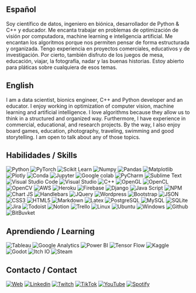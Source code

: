 ## Español

Soy científico de datos, ingeniero en biónica, desarrollador de Python & C++ y educador. Me encanta trabajar en problemas de optimización de visión por computadora, machine learning e inteligencia artificial. Me encantan los algoritmos porque nos permiten pensar de forma estructurada y organizada. Tengo experiencia en proyectos comerciales, educativos y de investigación. Por cierto, también disfruto de los juegos de mesa, educación, viajar, la fotografía, nadar y las buenas historias. Estoy abierto para pláticas sobre cualquiera de esos temas.

## English 

I am a data scientist, bionics engineer, C++ and Python developer and an educator. I enjoy working in optimization of computer vision, machine learning and artificial intelligence. I love algorithms because they allow us to think in a structured and organized way. Furthermore, I have experience in commercial, educational, and research projects. By the way, I also enjoy board games, education, photography, traveling, swimming and good storytelling. I am open to talk about any of those topics.

## Habilidades / Skills

![Python](https://img.shields.io/badge/Python-FFD43B?style=for-the-badge&logo=python&logoColor=blue) ![PyTorch](https://img.shields.io/badge/PyTorch-EE4C2C?style=for-the-badge&logo=PyTorch&logoColor=white) ![Scikit Learn](https://img.shields.io/badge/scikit_learn-F7931E?style=for-the-badge&logo=scikit-learn&logoColor=white)  ![Numpy](https://img.shields.io/badge/Numpy-777BB4?style=for-the-badge&logo=numpy&logoColor=white) ![Pandas](https://img.shields.io/badge/Pandas-2C2D72?style=for-the-badge&logo=pandas&logoColor=white) ![Matplotlib]() ![Plotly](https://img.shields.io/badge/Plotly-239120?style=for-the-badge&logo=plotly&logoColor=white)  ![Conda](https://img.shields.io/badge/conda-342B029.svg?&style=for-the-badge&logo=anaconda&logoColor=white) 
![Jupyter](https://img.shields.io/badge/Jupyter-F37626.svg?&style=for-the-badge&logo=Jupyter&logoColor=white) ![Google colab](https://img.shields.io/badge/Colab-F9AB00?style=for-the-badge&logo=googlecolab&color=525252) ![PyCharm](https://img.shields.io/badge/PyCharm-000000.svg?&style=for-the-badge&logo=PyCharm&logoColor=white) ![Sublime Text](https://img.shields.io/badge/sublime_text-%23575757.svg?&style=for-the-badge&logo=sublime-text&logoColor=important) ![Visual Studio Code](https://img.shields.io/badge/Visual_Studio_Code-0078D4?style=for-the-badge&logo=visual%20studio%20code&logoColor=white) ![Visual Studio](https://img.shields.io/badge/Visual_Studio-5C2D91?style=for-the-badge&logo=visual%20studio&logoColor=white) 
![C++](https://img.shields.io/badge/C%2B%2B-00599C?style=for-the-badge&logo=c%2B%2B&logoColor=white) ![OpenGL](https://img.shields.io/badge/OpenGL-FFFFFF?style=for-the-badge&logo=opengl) ![OpenCL]() ![OpenCV](https://img.shields.io/badge/OpenCV-27338e?style=for-the-badge&logo=OpenCV&logoColor=white)
![AWS](https://img.shields.io/badge/Amazon_AWS-FF9900?style=for-the-badge&logo=amazonaws&logoColor=white)  ![Heroku](https://img.shields.io/badge/Heroku-430098?style=for-the-badge&logo=heroku&logoColor=white) ![Firebase](https://img.shields.io/badge/firebase-ffca28?style=for-the-badge&logo=firebase&logoColor=black) ![Django](https://img.shields.io/badge/Django-092E20?style=for-the-badge&logo=django&logoColor=green) 
![Java Script](https://img.shields.io/badge/JavaScript-323330?style=for-the-badge&logo=javascript&logoColor=F7DF1E) ![NPM](https://img.shields.io/badge/npm-CB3837?style=for-the-badge&logo=npm&logoColor=white) ![Chart JS](https://img.shields.io/badge/Chart.js-FF6384?style=for-the-badge&logo=chartdotjs&logoColor=white) ![Handlebars](https://img.shields.io/badge/Handlebars.js-f0772b?style=for-the-badge&logo=handlebarsdotjs&logoColor=black) ![JQuery](https://img.shields.io/badge/jQuery-0769AD?style=for-the-badge&logo=jquery&logoColor=white) 
![Wordpress](https://img.shields.io/badge/Wordpress-21759B?style=for-the-badge&logo=wordpress&logoColor=white) ![Bootstrap](https://img.shields.io/badge/Bootstrap-563D7C?style=for-the-badge&logo=bootstrap&logoColor=white)  ![JSON](https://img.shields.io/badge/json-5E5C5C?style=for-the-badge&logo=json&logoColor=white) ![CSS3](https://img.shields.io/badge/CSS3-1572B6?style=for-the-badge&logo=css3&logoColor=white) ![HTML5](https://img.shields.io/badge/HTML5-E34F26?style=for-the-badge&logo=html5&logoColor=white) ![Markdown](https://img.shields.io/badge/Markdown-000000?style=for-the-badge&logo=markdown&logoColor=white) ![Latex](https://img.shields.io/badge/LaTeX-47A141?style=for-the-badge&logo=LaTeX&logoColor=white)
![PostgreSQL](https://img.shields.io/badge/PostgreSQL-316192?style=for-the-badge&logo=postgresql&logoColor=white) ![MySQL](https://img.shields.io/badge/MySQL-005C84?style=for-the-badge&logo=mysql&logoColor=white) ![SQLite](https://img.shields.io/badge/SQLite-07405E?style=for-the-badge&logo=sqlite&logoColor=white)
![Jira](https://img.shields.io/badge/Jira-0052CC?style=for-the-badge&logo=Jira&logoColor=white)  ![Todoist](https://img.shields.io/badge/Todoist-E44332?style=for-the-badge&logo=todoist&logoColor=white) ![Notion](https://img.shields.io/badge/Notion-000000?style=for-the-badge&logo=notion&logoColor=white) ![Trello](https://img.shields.io/badge/Trello-0052CC?style=for-the-badge&logo=trello&logoColor=white)
![Linux](https://img.shields.io/badge/Linux-FCC624?style=for-the-badge&logo=linux&logoColor=black) ![Ubuntu](https://img.shields.io/badge/Ubuntu-E95420?style=for-the-badge&logo=ubuntu&logoColor=white) ![Windows](https://img.shields.io/badge/Windows-0078D6?style=for-the-badge&logo=windows&logoColor=white) ![Github](https://img.shields.io/badge/GitHub-100000?style=for-the-badge&logo=github&logoColor=white) ![BitBuvket](https://img.shields.io/badge/Bitbucket-0747a6?style=for-the-badge&logo=bitbucket&logoColor=white)

## Aprendiendo / Learning

![Tableau](https://img.shields.io/badge/Tableau-E97627?style=for-the-badge&logo=Tableau&logoColor=white) ![Google Analytics](https://img.shields.io/badge/Google%20Analytics-E37400?style=for-the-badge&logo=google%20analytics&logoColor=white) ![Power BI](https://img.shields.io/badge/PowerBI-F2C811?style=for-the-badge&logo=Power%20BI&logoColor=white) ![Tensor Flow](https://img.shields.io/badge/TensorFlow-FF6F00?style=for-the-badge&logo=TensorFlow&logoColor=white) ![Kaggle](https://img.shields.io/badge/Kaggle-20BEFF?style=for-the-badge&logo=Kaggle&logoColor=white) 
![Godot](https://img.shields.io/badge/Godot-478CBF?style=for-the-badge&logo=GodotEngine&logoColor=white) ![Itch IO](https://img.shields.io/badge/Itch.io-FA5C5C?style=for-the-badge&logo=itchdotio&logoColor=white)   ![Steam](https://img.shields.io/badge/Steam-000000?style=for-the-badge&logo=steam&logoColor=white)

## Contacto / Contact

[![Web](https://img.shields.io/badge/website-000000?style=for-the-badge&logo=About.me&logoColor=white)](https://marianoog.com/contacto) [![Linkedin](https://img.shields.io/badge/LinkedIn-0077B5?style=for-the-badge&logo=linkedin&logoColor=white)](https://www.linkedin.com/in/marianoog) [![Twitch](https://img.shields.io/badge/Twitch-9146FF?style=for-the-badge&logo=twitch&logoColor=white)](https://www.twitch.tv/marianoog_) [![TikTok](https://img.shields.io/badge/TikTok-000000?style=for-the-badge&logo=tiktok&logoColor=white)](https://www.tiktok.com/@marianoog_) [![YouTube](https://img.shields.io/badge/YouTube-FF0000?style=for-the-badge&logo=youtube&logoColor=white)](https://www.youtube.com/channel/UC-pO9qHu5lT7LwDse2i9EZw)  [![Spotify](https://img.shields.io/badge/Spotify-1ED760?&style=for-the-badge&logo=spotify&logoColor=white)](https://open.spotify.com/show/0bjv8Radkjm1tBX0B4jtiE) 
